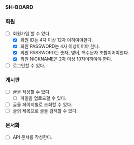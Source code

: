 ### SH-BOARD

### 회원

- [ ] 회원가입 할 수 있다.
  - [x] 회원 ID는 4자 이상 12자 이하여야한다.
  - [x] 회원 PASSWORD는 4자 이상이어야 한다.
  - [x] 회원 PASSWORD는 숫자, 영어, 특수문자 조합이어야한다.
  - [x] 회원 NICKNAME은 2자 이상 10자이하여야 한다.
- [ ] 로그인할 수 있다.

### 게시판

- [ ] 글을 작성할 수 있다.
    - [ ] 파일을 업로드할 수 있다.
- [ ] 글을 페이지별로 조회할 수 있다.
- [ ] 글의 제목으로 글을 검색할 수 있다.

### 문서화 
- [ ] API 문서를 작성한다.
